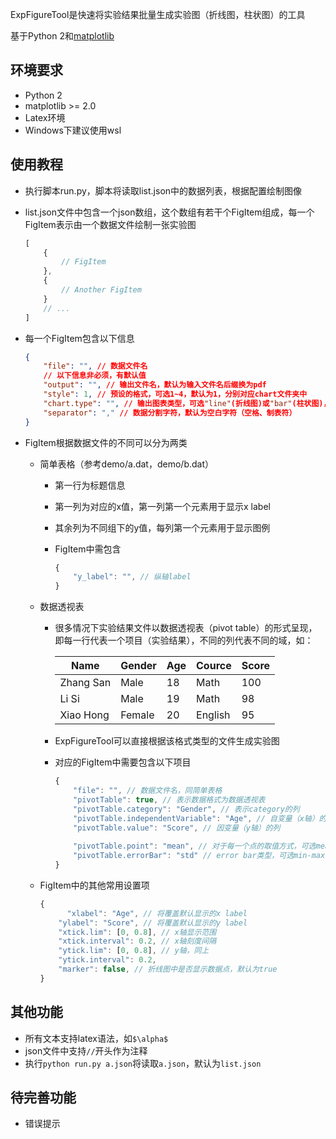 ExpFigureTool是快速将实验结果批量生成实验图（折线图，柱状图）的工具

基于Python 2和[matplotlib](https://matplotlib.org/)

## 环境要求
- Python 2
- matplotlib >= 2.0
- Latex环境
- Windows下建议使用wsl

## 使用教程

- 执行脚本run.py，脚本将读取list.json中的数据列表，根据配置绘制图像

- list.json文件中包含一个json数组，这个数组有若干个FigItem组成，每一个FigItem表示由一个数据文件绘制一张实验图

  ```javascript
  [
      {
          // FigItem
      },
      {
          // Another FigItem
      }
      // ...
  ]
  ```

- 每一个FigItem包含以下信息

    ```json
    {
        "file": "", // 数据文件名
        // 以下信息非必须，有默认值
        "output": "", // 输出文件名，默认为输入文件名后缀换为pdf
        "style": 1, // 预设的格式，可选1~4，默认为1，分别对应chart文件夹中
        "chart.type": "", // 输出图表类型，可选"line"(折线图)或"bar"(柱状图)，默认为折线图
        "separator": "," // 数据分割字符，默认为空白字符（空格、制表符）
    }
    ```

- FigItem根据数据文件的不同可以分为两类

    - 简单表格（参考demo/a.dat，demo/b.dat）
      - 第一行为标题信息

      - 第一列为对应的x值，第一列第一个元素用于显示x label

      - 其余列为不同组下的y值，每列第一个元素用于显示图例

      - FigItem中需包含

        ```javascript
        {
            "y_label": "", // 纵轴label
        }
        ```

    - 数据透视表

      - 很多情况下实验结果文件以数据透视表（pivot table）的形式呈现，即每一行代表一个项目（实验结果），不同的列代表不同的域，如：

        | Name      | Gender | Age  | Cource  | Score |
        | --------- | ------ | ---- | ------- | ----- |
        | Zhang San | Male   | 18   | Math    | 100   |
        | Li Si     | Male   | 19   | Math    | 98    |
        | Xiao Hong | Female | 20   | English | 95    |

      - ExpFigureTool可以直接根据该格式类型的文件生成实验图

      - 对应的FigItem中需要包含以下项目

        ```javascript
        {
            "file": "", // 数据文件名，同简单表格
            "pivotTable": true, // 表示数据格式为数据透视表
            "pivotTable.category": "Gender", // 表示category的列
            "pivotTable.independentVariable": "Age", // 自变量（x轴）的列
            "pivotTable.value": "Score", // 因变量（y轴）的列
            
            "pivotTable.point": "mean", // 对于每一个点的取值方式，可选mean和median
            "pivotTable.errorBar": "std" // error bar类型，可选min-max,std,percentile
        }
        ```

    - FigItem中的其他常用设置项

      ```javascript
      {
         	"xlabel": "Age", // 将覆盖默认显示的x label
          "ylabel": "Score", // 将覆盖默认显示的y label
          "xtick.lim": [0, 0.8], // x轴显示范围
          "xtick.interval": 0.2, // x轴刻度间隔
          "ytick.lim": [0, 0.8], // y轴，同上
          "ytick.interval": 0.2,
          "marker": false, // 折线图中是否显示数据点，默认为true
      }
      ```

      

## 其他功能

- 所有文本支持latex语法，如`$\alpha$`
- json文件中支持`//`开头作为注释
- 执行`python run.py a.json`将读取`a.json`，默认为`list.json`

## 待完善功能

- 错误提示